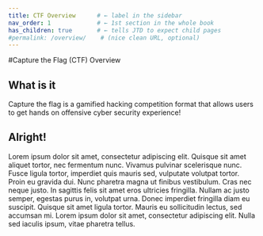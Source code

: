 ```yaml
---
title: CTF Overview      # ← label in the sidebar
nav_order: 1             # ← 1st section in the whole book
has_children: true       # ← tells JTD to expect child pages
#permalink: /overview/    # (nice clean URL, optional)
---
```


#Capture the Flag (CTF) Overview

## What is it
Capture the flag is a gamified hacking competition format that allows users to get hands on offensive cyber security experience!
## Alright!
Lorem ipsum dolor sit amet, consectetur adipiscing elit. Quisque sit amet aliquet tortor, nec fermentum nunc. Vivamus pulvinar scelerisque nunc. Fusce ligula tortor, imperdiet quis mauris sed, vulputate volutpat tortor. Proin eu gravida dui. Nunc pharetra magna ut finibus vestibulum. Cras nec neque justo. In sagittis felis sit amet eros ultricies fringilla. Nullam ac justo semper, egestas purus in, volutpat urna. Donec imperdiet fringilla diam eu suscipit. Quisque sit amet ligula tortor. Mauris eu sollicitudin lectus, sed accumsan mi. Lorem ipsum dolor sit amet, consectetur adipiscing elit. Nulla sed iaculis ipsum, vitae pharetra tellus.

